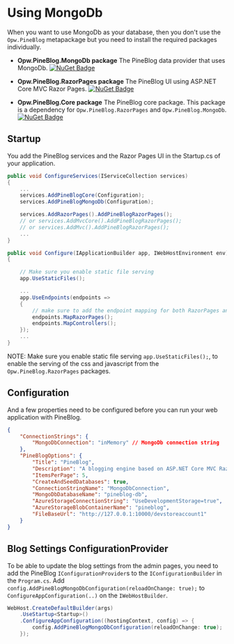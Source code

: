 # Using MongoDb
When you want to use MongoDb as your database, then you don't use the `Opw.PineBlog` metapackage but you need to install the required packages individually.

- **Opw.PineBlog.MongoDb package**
The PineBlog data provider that uses MongoDb.
[![NuGet Badge](https://img.shields.io/nuget/v/Opw.PineBlog.MongoDb.svg)](https://www.nuget.org/packages/Opw.PineBlog.MongoDb/)

- **Opw.PineBlog.RazorPages package**
The PineBlog UI using ASP.NET Core MVC Razor Pages.
[![NuGet Badge](https://img.shields.io/nuget/v/Opw.PineBlog.RazorPages.svg)](https://www.nuget.org/packages/Opw.PineBlog.RazorPages/)

- **Opw.PineBlog.Core package**
The PineBlog core package. This package is a dependency for `Opw.PineBlog.RazorPages` and `Opw.PineBlog.MongoDb`.
[![NuGet Badge](https://img.shields.io/nuget/v/Opw.PineBlog.Core.svg)](https://www.nuget.org/packages/Opw.PineBlog.Core/)

## Startup
You add the PineBlog services and the Razor Pages UI in the Startup.cs of your application.

``` csharp
public void ConfigureServices(IServiceCollection services)
{
    ...
    services.AddPineBlogCore(Configuration);
    services.AddPineBlogMongoDb(Configuration);

    services.AddRazorPages().AddPineBlogRazorPages();
    // or services.AddMvcCore().AddPineBlogRazorPages();
    // or services.AddMvc().AddPineBlogRazorPages();
    ...
}

public void Configure(IApplicationBuilder app, IWebHostEnvironment env)
{

    // Make sure you enable static file serving
    app.UseStaticFiles();

    ...
    app.UseEndpoints(endpoints =>
    {
        // make sure to add the endpoint mapping for both RazorPages and Controllers
        endpoints.MapRazorPages();
        endpoints.MapControllers();
    });
    ...
}
```

NOTE: Make sure you enable static file serving `app.UseStaticFiles();`, to enable the serving of the css and javascript from the `Opw.PineBlog.RazorPages` packages.

## Configuration
And a few properties need to be configured before you can run your web application with PineBlog.

``` json
{
    "ConnectionStrings": {
        "MongoDbConnection": "inMemory" // MongoDb connection string
    },
    "PineBlogOptions": {
        "Title": "PineBlog",
        "Description": "A blogging engine based on ASP.NET Core MVC Razor Pages and MongoDb",
        "ItemsPerPage": 5,
        "CreateAndSeedDatabases": true,
        "ConnectionStringName": "MongoDbConnection",
        "MongoDbDatabaseName": "pineblog-db",
        "AzureStorageConnectionString": "UseDevelopmentStorage=true",
        "AzureStorageBlobContainerName": "pineblog",
        "FileBaseUrl": "http://127.0.0.1:10000/devstoreaccount1"
    }
}
```

## Blog Settings ConfigurationProvider
To be able to update the blog settings from the admin pages, you need to add the PineBlog `IConfigurationProvider`s to the
`IConfigurationBuilder` in the `Program.cs`. Add `config.AddPineBlogMongoDbConfiguration(reloadOnChange: true);` to `ConfigureAppConfiguration(..)` on the `IWebHostBuilder`.

``` csharp
WebHost.CreateDefaultBuilder(args)
    .UseStartup<Startup>()
    .ConfigureAppConfiguration((hostingContext, config) => {
        config.AddPineBlogMongoDbConfiguration(reloadOnChange: true);
    });
```
